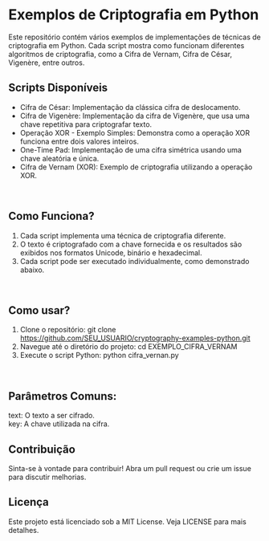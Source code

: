 # Exemplos de Criptografia em Python
Este repositório contém vários exemplos de implementações de técnicas de criptografia em Python. Cada script mostra como funcionam diferentes algoritmos de criptografia, como a Cifra de Vernam, Cifra de César, Vigenère, entre outros.
<br>

## Scripts Disponíveis
- Cifra de César: Implementação da clássica cifra de deslocamento.
- Cifra de Vigenère: Implementação da cifra de Vigenère, que usa uma chave repetitiva para criptografar texto.
- Operação XOR - Exemplo Simples: Demonstra como a operação XOR funciona entre dois valores inteiros.
- One-Time Pad: Implementação de uma cifra simétrica usando uma chave aleatória e única.
- Cifra de Vernam (XOR): Exemplo de criptografia utilizando a operação XOR.
<br>

## Como Funciona?
1. Cada script implementa uma técnica de criptografia diferente.
2. O texto é criptografado com a chave fornecida e os resultados são exibidos nos formatos Unicode, binário e hexadecimal.
3. Cada script pode ser executado individualmente, como demonstrado abaixo.
<br>

## Como usar?
1. Clone o repositório: git clone https://github.com/SEU_USUARIO/cryptography-examples-python.git
2. Navegue até o diretório do projeto: cd EXEMPLO_CIFRA_VERNAM
3. Execute o script Python: python cifra_vernan.py
<br>

## Parâmetros Comuns:
text: O texto a ser cifrado. <br>
key: A chave utilizada na cifra.
<br>

## Contribuição
Sinta-se à vontade para contribuir! Abra um pull request ou crie um issue para discutir melhorias.
<br>

## Licença
Este projeto está licenciado sob a MIT License. Veja LICENSE para mais detalhes.